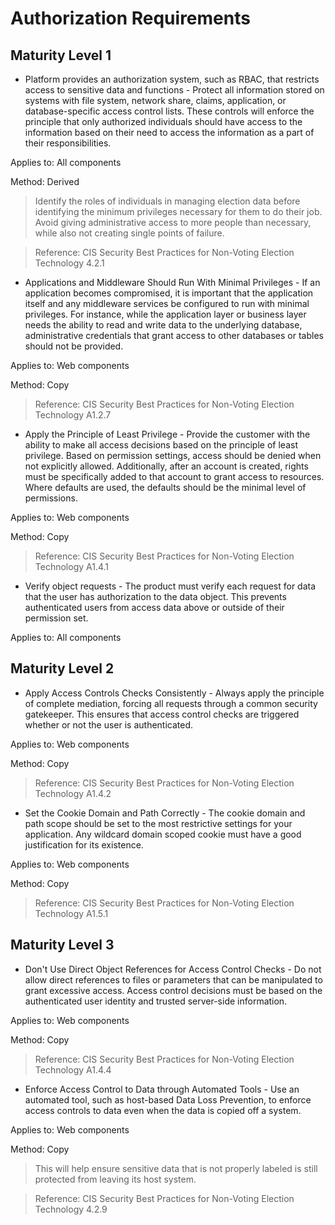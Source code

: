 # Authorization Requirements

## Maturity Level 1 

- Platform provides an authorization system, such as RBAC, that restricts access to sensitive data and functions - Protect all information stored on systems with file system, network share, claims, application, or database-specific access control lists. These controls will enforce the principle that only authorized individuals should have access to the information based on their need to access the information as a part of their responsibilities.


Applies to: All components

Method: Derived

>Identify the roles of individuals in managing election data before identifying the minimum privileges necessary for them to do their job. Avoid giving administrative access to more people than necessary, while also not creating single points of failure.

>Reference: CIS Security Best Practices for Non-Voting Election Technology 4.2.1

- Applications and Middleware Should Run With Minimal Privileges - If an application becomes compromised, it is important that the application itself and any middleware services be configured to run with minimal privileges. For instance, while the application layer or business layer needs the ability to read and write data to the underlying database, administrative credentials that grant access to other databases or tables should not be provided.

Applies to: Web components

Method: Copy

>Reference: CIS Security Best Practices for Non-Voting Election Technology A1.2.7
- Apply the Principle of Least Privilege - Provide the customer with the ability to make all access decisions based on the principle of least privilege. Based on permission settings, access should be denied when not explicitly allowed. Additionally, after an account is created, rights must be specifically added to that account to grant access to resources. Where defaults are used, the defaults should be the minimal level of permissions.

Applies to: Web components

Method: Copy
>

>Reference: CIS Security Best Practices for Non-Voting Election Technology A1.4.1

- Verify object requests - The product must verify each request for data that the user has authorization to the data object. This prevents authenticated users from access data above or outside of their permission set. 

Applies to: All components


## Maturity Level 2 
- Apply Access Controls Checks Consistently - Always apply the principle of complete mediation, forcing all requests through a common security gatekeeper. This ensures that access control checks are triggered whether or not the user is authenticated.

Applies to: Web components

Method: Copy

>Reference: CIS Security Best Practices for Non-Voting Election Technology A1.4.2
- Set the Cookie Domain and Path Correctly - The cookie domain and path scope should be set to the most restrictive settings for your application. Any wildcard domain scoped cookie must have a good justification for its existence.

Applies to: Web components

Method: Copy

>Reference: CIS Security Best Practices for Non-Voting Election Technology A1.5.1

## Maturity Level 3 
- Don't Use Direct Object References for Access Control Checks - Do not allow direct references to files or parameters that can be manipulated to grant excessive access. Access control decisions must be based on the authenticated user identity and trusted server-side information.
>

Applies to: Web components

Method: Copy

>Reference: CIS Security Best Practices for Non-Voting Election Technology A1.4.4
- Enforce Access Control to Data through Automated Tools - Use an automated tool, such as host-based Data Loss Prevention, to enforce access controls to data even when the data is copied off a system.

Applies to: Web components

Method: Copy

>This will help ensure sensitive data that is not properly labeled is still protected from leaving its host system.

>Reference: CIS Security Best Practices for Non-Voting Election Technology 4.2.9
